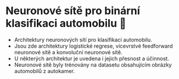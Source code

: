 # Neuronové sítě pro binární klasifikaci automobilu :car:

- Architektury neuronových sítí pro klasifikaci automobilu.
- Jsou zde architektury logistické regrese, vícevrstvé feedforward neuronové sítě a konvoluční neuronové sítě.
- U některých architektur je uvedena i jejich přesnost a účinnost.
- Neuronové sítě byly trénovány na datasetu obsahujícím obrázky automobilů z autokamer.
